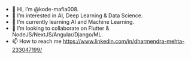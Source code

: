 - 👋 Hi, I’m @kode-mafia008.
- 👀 I’m interested in AI, Deep Learning & Data Science.
- 🌱 I’m currently learning AI and Machine Learning.
- 💞️ I’m looking to collaborate on Flutter & NodeJS/NextJS/Angular/Django/ML.
- 📫 How to reach me https://www.linkedin.com/in/dharmendra-mehta-233047199/

<!---
kode-mafia008/kode-mafia008 is a ✨ special ✨ repository because its `README.md` (this file) appears on your GitHub profile.
You can click the Preview link to take a look at your changes.
--->
